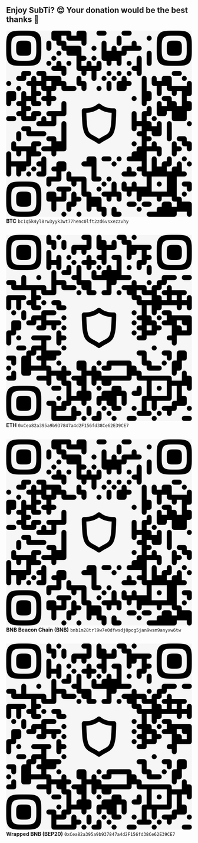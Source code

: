 ## Enjoy SubTi? 😌 Your donation would be the best thanks 💚
![bc1q5k4yl8rw3yyk3wt77henc0lft2zd6vsxezzvhy](https://github.com/Stefan-SubTi/subti/raw/main/wallet/bnb.png)
**BTC** `bc1q5k4yl8rw3yyk3wt77henc0lft2zd6vsxezzvhy`
##
![bc1q5k4yl8rw3yyk3wt77henc0lft2zd6vsxezzvhy](https://github.com/Stefan-SubTi/subti/raw/main/wallet/eth.png)
**ETH** `0xCea82a395a9b937847a4d2F156fd38Ce62E39CE7`
##
![bc1q5k4yl8rw3yyk3wt77henc0lft2zd6vsxezzvhy](https://github.com/Stefan-SubTi/subti/raw/main/wallet/bnb.png)
**BNB Beacon Chain (BNB)** `bnb1m28trl9w7e0dfwsdj0pcg5jan9wsm9anyxw6tw`
##
![bc1q5k4yl8rw3yyk3wt77henc0lft2zd6vsxezzvhy](https://github.com/Stefan-SubTi/subti/raw/main/wallet/wbnb.png)
**Wrapped BNB (BEP20)** `0xCea82a395a9b937847a4d2F156fd38Ce62E39CE7`
